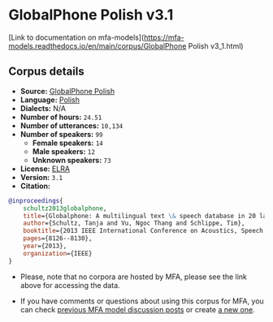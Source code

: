 
# GlobalPhone Polish v3.1

[Link to documentation on mfa-models](https://mfa-models.readthedocs.io/en/main/corpus/GlobalPhone Polish v3_1.html)

## Corpus details

- **Source:** [GlobalPhone Polish](https://catalogue.elra.info/en-us/repository/browse/ELRA-S0320/)
- **Language:** [Polish](https://en.wikipedia.org/wiki/Polish_language)
- **Dialects:** N/A
- **Number of hours:** `24.51`
- **Number of utterances:** `10,134`
- **Number of speakers:** `99`
  - **Female speakers:** `14`
  - **Male speakers:** `12`
  - **Unknown speakers:** `73`
- **License:** [ELRA](https://www.elra.info/en/services-around-lrs/distribution/licensing/)
- **Version:** `3.1`
- **Citation:**
```bibtex
@inproceedings{
	schultz2013globalphone,
	title={Globalphone: A multilingual text \& speech database in 20 languages},
	author={Schultz, Tanja and Vu, Ngoc Thang and Schlippe, Tim},
	booktitle={2013 IEEE International Conference on Acoustics, Speech and Signal Processing},
	pages={8126--8130},
	year={2013},
	organization={IEEE}
}
```

- Please, note that no corpora are hosted by MFA, please see the link above for accessing the data.

- If you have comments or questions about using this corpus for MFA, you can check [previous MFA model discussion posts](https://github.com/MontrealCorpusTools/mfa-models/discussions?discussions_q=GlobalPhone+Polish+v3.1) or create [a new one](https://github.com/MontrealCorpusTools/mfa-models/discussions/new).
